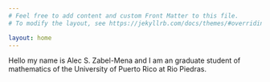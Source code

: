 ```yaml
---
# Feel free to add content and custom Front Matter to this file.
# To modify the layout, see https://jekyllrb.com/docs/themes/#overriding-theme-defaults

layout: home
---
```


Hello my name is Alec S. Zabel-Mena and I am an graduate student of mathematics
of the University of Puerto Rico at Rio Piedras.

